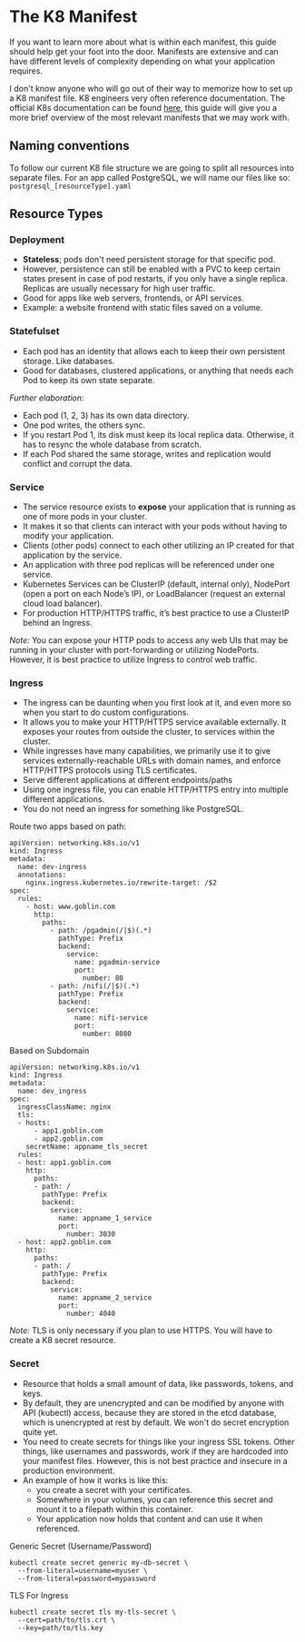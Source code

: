 # The K8 Manifest

If you want to learn more about what is within each manifest, this guide should help get your foot into the door. Manifests are extensive and can have different levels of complexity depending on what your application requires. 

I don't know anyone who will go out of their way to memorize how to set up a K8 manifest file. K8 engineers very often reference documentation. The official K8s documentation can be found [here](https://kubernetes.io/docs/home/), this guide will give you a more brief overview of the most relevant manifests that we may work with.

## Naming conventions
To follow our current K8 file structure we are going to split all resources into separate files. For an app called PostgreSQL, we will name our files like so: `postgresql_[resourceType].yaml`

## Resource Types

### Deployment
- **Stateless**; pods don't need persistent storage for that specific pod.
- However, persistence can still be enabled with a PVC to keep certain states present in case of pod restarts, if you only have a single replica. Replicas are usually necessary for high user traffic.
- Good for apps like web servers, frontends, or API services.
- Example: a website frontend with static files saved on a volume. 
### Statefulset
- Each pod has an identity that allows each to keep their own persistent storage. Like databases.
- Good for databases, clustered applications, or anything that needs each Pod to keep its own state separate.

*Further elaboration:*
- Each pod (1, 2, 3) has its own data directory. 
- One pod writes, the others sync.
- If you restart Pod 1, its disk must keep its local replica data. Otherwise, it has to resync the whole database from scratch.
- If each Pod shared the same storage, writes and replication would conflict and corrupt the data.

### Service 

- The service resource exists to **expose** your application that is running as one of more pods in your cluster.
- It makes it so that clients can interact with your pods without having to modify your application.
- Clients (other pods) connect to each other utilizing an IP created for that application by the service.
- An application with three pod replicas will be referenced under one service.
- Kubernetes Services can be ClusterIP (default, internal only), NodePort (open a port on each Node’s IP), or LoadBalancer (request an external cloud load balancer).
- For production HTTP/HTTPS traffic, it’s best practice to use a ClusterIP behind an Ingress.

*Note:* You can expose your HTTP pods to access any web UIs that may be running in your cluster with port-forwarding or utilizing NodePorts. However, it is best practice to utilize Ingress to control web traffic.

### Ingress

- The ingress can be daunting when you first look at it, and even more so when you start to do custom configurations. 
- It allows you to make your HTTP/HTTPS service available externally. It exposes your routes from outside the cluster, to services within the cluster.
- While ingresses have many capabilities, we primarily use it to give services externally-reachable URLs with domain names, and enforce HTTP/HTTPS protocols using TLS certificates.
- Serve different applications at different endpoints/paths 
- Using one ingress file, you can enable HTTP/HTTPS entry into multiple different applications.
- You do not need an ingress for something like PostgreSQL.

Route two apps based on path:
```
apiVersion: networking.k8s.io/v1
kind: Ingress
metadata:
  name: dev-ingress
  annotations:
    nginx.ingress.kubernetes.io/rewrite-target: /$2
spec:
  rules:
    - host: www.goblin.com
      http:
        paths:
          - path: /pgadmin(/|$)(.*)
            pathType: Prefix
            backend:
              service:
                name: pgadmin-service
                port:
                  number: 80
          - path: /nifi(/|$)(.*)
            pathType: Prefix
            backend:
              service:
                name: nifi-service
                port:
                  number: 8080
```
Based on Subdomain
```
apiVersion: networking.k8s.io/v1
kind: Ingress
metadata:
  name: dev_ingress
spec:
  ingressClassName: nginx
  tls:
  - hosts:
      - app1.goblin.com
      - app2.goblin.com
    secretName: appname_tls_secret
  rules:
  - host: app1.goblin.com
    http:
      paths:
      - path: /
        pathType: Prefix
        backend:
          service:
            name: appname_1_service
            port:
              number: 3030
  - host: app2.goblin.com
    http:
      paths:
      - path: /
        pathType: Prefix
        backend:
          service:
            name: appname_2_service
            port:
              number: 4040
```
*Note:* TLS is only necessary if you plan to use HTTPS. You will have to create a K8 secret resource.

### Secret
- Resource that holds a small amount of data, like passwords, tokens, and keys.
- By default, they are unencrypted and can be modified by anyone with API (kubectl) access, because they are stored in the etcd database, which is unencrypted at rest by default. We won't do secret encryption quite yet.
- You need to create secrets for things like your ingress SSL tokens. Other things, like usernames and passwords, work if they are hardcoded into your manifest files. However, this is not best practice and insecure in a production environment. 
- An example of how it works is like this:
    - you create a secret with your certificates. 
    - Somewhere in your volumes, you can reference this secret and mount it to a filepath within this container. 
    - Your application now holds that content and can use it when referenced.

Generic Secret (Username/Password)
``` 
kubectl create secret generic my-db-secret \
  --from-literal=username=myuser \
  --from-literal=password=mypassword
  ```
TLS For Ingress
```
kubectl create secret tls my-tls-secret \
  --cert=path/to/tls.crt \
  --key=path/to/tls.key
```


